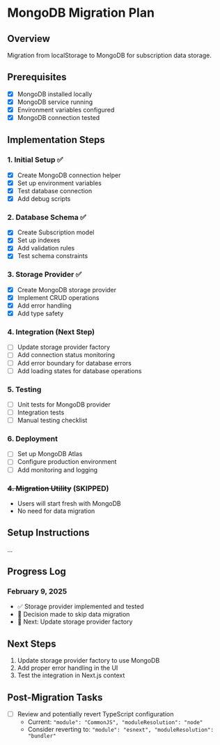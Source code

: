 # MongoDB Migration Plan

## Overview
Migration from localStorage to MongoDB for subscription data storage.

## Prerequisites
- [x] MongoDB installed locally
- [x] MongoDB service running
- [x] Environment variables configured
- [x] MongoDB connection tested

## Implementation Steps

### 1. Initial Setup ✅
- [x] Create MongoDB connection helper
- [x] Set up environment variables
- [x] Test database connection
- [x] Add debug scripts

### 2. Database Schema ✅
- [x] Create Subscription model
- [x] Set up indexes
- [x] Add validation rules
- [x] Test schema constraints

### 3. Storage Provider ✅
- [x] Create MongoDB storage provider
- [x] Implement CRUD operations
- [x] Add error handling
- [x] Add type safety

### 4. Integration (Next Step)
- [ ] Update storage provider factory
- [ ] Add connection status monitoring
- [ ] Add error boundary for database errors
- [ ] Add loading states for database operations

### 5. Testing
- [ ] Unit tests for MongoDB provider
- [ ] Integration tests
- [ ] Manual testing checklist

### 6. Deployment
- [ ] Set up MongoDB Atlas
- [ ] Configure production environment
- [ ] Add monitoring and logging

### ~~4. Migration Utility~~ (SKIPPED)
- Users will start fresh with MongoDB
- No need for data migration

## Setup Instructions
...

## Progress Log

### February 9, 2025
- ✅ Storage provider implemented and tested
- 📝 Decision made to skip data migration
- 🔲 Next: Update storage provider factory

## Next Steps
1. Update storage provider factory to use MongoDB
2. Add proper error handling in the UI
3. Test the integration in Next.js context

## Post-Migration Tasks
- [ ] Review and potentially revert TypeScript configuration
  - Current: `"module": "CommonJS", "moduleResolution": "node"`
  - Consider reverting to: `"module": "esnext", "moduleResolution": "bundler"`